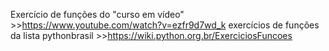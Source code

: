 Exercício de funções do "curso em vídeo" >>https://www.youtube.com/watch?v=ezfr9d7wd_k
exercícios de funções da lista pythonbrasil >>https://wiki.python.org.br/ExerciciosFuncoes
